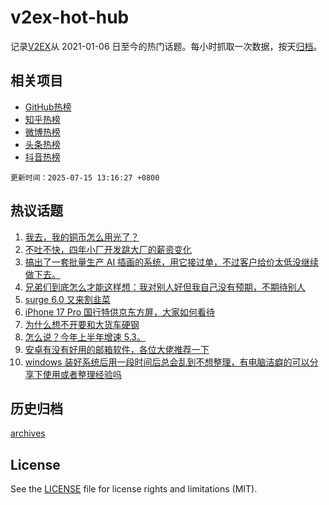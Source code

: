 # v2ex-hot-hub

 记录[V2EX](https://www.v2ex.com/)从 2021-01-06 日至今的热门话题。每小时抓取一次数据，按天[归档](archives)。
 
 ## 相关项目

- [GitHub热榜](https://github.com/snaildev/github-hot-hub)
- [知乎热榜](https://github.com/snaildev/zhihu-hot-hub)
- [微博热榜](https://github.com/snaildev/weibo-hot-hub)
- [头条热榜](https://github.com/snaildev/toutiao-hot-hub)
- [抖音热榜](https://github.com/snaildev/douyin-hot-hub)


 `更新时间：2025-07-15 13:16:27 +0800`

## 热议话题

1. [我去，我的铜币怎么用光了？](https://www.v2ex.com/t/1145199)
1. [不吐不快，四年小厂开发跳大厂的薪资变化](https://www.v2ex.com/t/1145170)
1. [搞出了一套批量生产 AI 插画的系统，用它接过单，不过客户给价太低没继续做下去。](https://www.v2ex.com/t/1145135)
1. [兄弟们到底怎么才能这样想：我对别人好但我自己没有预期，不期待别人](https://www.v2ex.com/t/1145207)
1. [surge 6.0 又来割韭菜](https://www.v2ex.com/t/1145118)
1. [iPhone 17 Pro 国行特供京东方屏，大家如何看待](https://www.v2ex.com/t/1145191)
1. [为什么想不开要和大货车硬钢](https://www.v2ex.com/t/1145200)
1. [怎么说？今年上半年增速 5.3。](https://www.v2ex.com/t/1145234)
1. [安卓有没有好用的邮箱软件，各位大佬推荐一下](https://www.v2ex.com/t/1145104)
1. [windows 装好系统后用一段时间后总会乱到不想整理，有电脑洁癖的可以分享下使用或者整理经验吗](https://www.v2ex.com/t/1145093)

## 历史归档

[archives](archives)

## License

See the [LICENSE](LICENSE) file for license rights and limitations (MIT).
